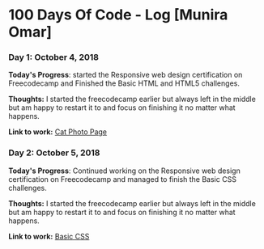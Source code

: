 # 100 Days Of Code - Log [Munira Omar]

### Day 1: October 4, 2018 

**Today's Progress**: started the Responsive web design certification on Freecodecamp and Finished the Basic HTML and HTML5 challenges.

**Thoughts:** I started the freecodecamp earlier but always left in the middle but am happy to restart it to and focus on finishing it no matter what happens.

**Link to work:** [Cat Photo Page](https://github.com/munniomer/my-100-days-of-code-challenges/tree/master/Day%201%20Challenge/HTML)

### Day 2: October 5, 2018 

**Today's Progress**: Continued working on the Responsive web design certification on Freecodecamp and managed to finish the Basic CSS challenges.

**Thoughts:** I started the freecodecamp earlier but always left in the middle but am happy to restart it to and focus on finishing it no matter what happens.

**Link to work:** [Basic CSS](https://learn.freecodecamp.org/responsive-web-design/basic-css/use-a-media-query-to-change-a-variable)
